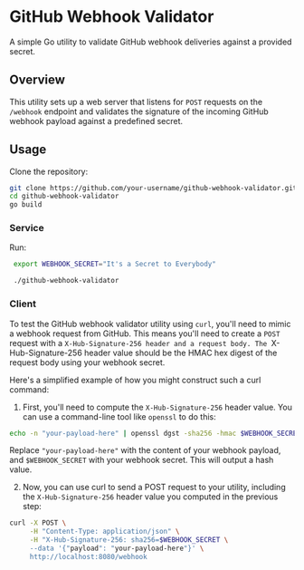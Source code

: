 # GitHub Webhook Validator

A simple Go utility to validate GitHub webhook deliveries against a provided secret.

## Overview

This utility sets up a web server that listens for `POST` requests on the `/webhook` endpoint and validates the signature of the incoming GitHub webhook payload against a predefined secret.


## Usage

Clone the repository:

```sh
git clone https://github.com/your-username/github-webhook-validator.git
cd github-webhook-validator
go build
```

### Service

Run:

```sh
 export WEBHOOK_SECRET="It's a Secret to Everybody"

 ./github-webhook-validator
```

### Client

To test the GitHub webhook validator utility using `curl`, you'll need to mimic a webhook request from GitHub. This means you'll need to create a `POST` request with a `X-Hub-Signature-256 header and a request body. The `X-Hub-Signature-256 header value should be the HMAC hex digest of the request body using your webhook secret.

Here's a simplified example of how you might construct such a curl command:

1. First, you'll need to compute the `X-Hub-Signature-256` header value. You can use a command-line tool like `openssl` to do this:

```sh
echo -n "your-payload-here" | openssl dgst -sha256 -hmac $WEBHOOK_SECRET
```

Replace `"your-payload-here"` with the content of your webhook payload, and `$WEBHOOK_SECRET` with your webhook secret. This will output a hash value.

2. Now, you can use curl to send a POST request to your utility, including the `X-Hub-Signature-256` header value you computed in the previous step:

```sh
curl -X POST \
     -H "Content-Type: application/json" \
     -H "X-Hub-Signature-256: sha256=$WEBHOOK_SECRET \
     --data '{"payload": "your-payload-here"}' \
     http://localhost:8080/webhook
```
